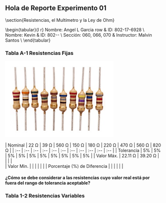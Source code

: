 ## Hola de Reporte Experimento 01

\section{Resistencias, el Multímetro y la Ley de Ohm}

\begin{tabular}{l r}
Nombre: Angel L Garcia row & ID: 802-17-6928 \\
Nombre: Kevin  & ID: 802-- \\
Sección: 060, 066, 070 & Instructor: Malvin Santos \\
\end{tabular}



### Tabla A-1 Resistencias Fijas

<!-- Llenar tabla -->

[![Given resistances](resistencias_dadas.jpg "Resistencias")](https://online.upr.edu/)

| Nominal                       | 22 Ω    | 39 Ω    | 560 Ω | 150 Ω  | 180 Ω  | 220 Ω | 470 Ω | 560 Ω | 820 Ω |
| :--                           | :--     | :--     | :--   | :-- | :-- | :-- | :--   | :--   | :--   | :--   |
| Tolerancia                    | 5%      | 5%      | 5%    | 5%  | 5%  | 5%  | 5%    | 5%    | 5%    | 5%    |
| Valor Máx.                    | 22.11 Ω | 39.20 Ω |       |     |     |  
| Valor Min.                    |      |      |       |     |     |
| Porcentaje (%) de Diferencia  |      |      |       |     |     |      

#### ¿Cómo se debe considerar a las resistencias cuyo valor real está por fuera del rango de tolerancia aceptable?


### Tabla 1-2 Resistencias Variables 


